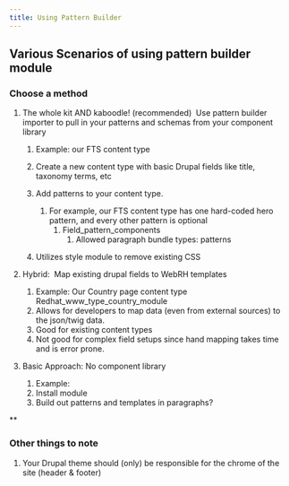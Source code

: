 ```yaml
---
title: Using Pattern Builder
---
```


## Various Scenarios of using pattern builder module

### Choose a method

1. The whole kit AND kaboodle! (recommended)  Use pattern builder importer to pull in your patterns and schemas from your component library
    1. Example: our FTS content type
    2. Create a new content type with basic Drupal fields like title, taxonomy terms, etc
    3. Add patterns to your content type.
        1. For example, our FTS content type has one hard-coded hero pattern, and every other pattern is optional
            1. Field_pattern_components
                1. Allowed paragraph bundle types: patterns

    4. Utilizes style module to remove existing CSS

2. Hybrid:  Map existing drupal fields to WebRH templates
    1. Example: Our Country page content type Redhat_www_type_country_module
    2. Allows for developers to map data (even from external sources) to the json/twig data.
    3. Good for existing content types
    4. Not good for complex field setups since hand mapping takes time and is error prone.

3. Basic Approach: No component library
    1. Example:
    2. Install module
    3. Build out patterns and templates in paragraphs?

 **

### Other things to note

1. Your Drupal theme should (only) be responsible for the chrome of the site (header & footer)
